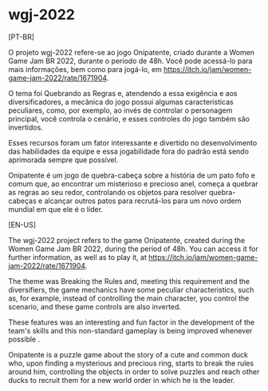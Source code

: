 # wgj-2022

[PT-BR]

O projeto wgj-2022 refere-se ao jogo Onipatente, criado durante a Women Game Jam BR 2022, durante o período de 48h. Você pode acessá-lo para mais informações, bem como para jogá-lo, em https://itch.io/jam/women-game-jam-2022/rate/1671904.

O tema foi Quebrando as Regras e, atendendo a essa exigência e aos diversificadores, a mecânica do jogo possui algumas características peculiares, como, por exemplo, ao invés de controlar o personagem principal, você controla o cenário, e esses controles do jogo também são invertidos.

Esses recursos foram um fator interessante e divertido no desenvolvimento das habilidades da equipe e essa jogabilidade fora do padrão está sendo aprimorada sempre que possível.

Onipatente é um jogo de quebra-cabeça sobre a história de um pato fofo e comum que, ao encontrar um misterioso e precioso anel, começa a quebrar as regras ao seu redor, controlando os objetos para resolver quebra-cabeças e alcançar outros patos para recrutá-los para um novo ordem mundial em que ele é o líder.


[EN-US]

The wgj-2022 project refers to the game Onipatente, created during the Women Game Jam BR 2022, during the period of 48h. You can access it for further information, as well as to play it, at https://itch.io/jam/women-game-jam-2022/rate/1671904.

The theme was Breaking the Rules and, meeting this requirement and the diversifiers, the game mechanics have some peculiar characteristics, such as, for example, instead of controlling the main character, you control the scenario, and these game controls are also inverted.

These features was an interesting and fun factor in the development of the team's skills and this non-standard gameplay is being improved whenever possible .

Onipatente is a puzzle game about the story of a cute and common duck who, upon finding a mysterious and precious ring, starts to break the rules around him, controlling the objects in order to solve puzzles and reach other ducks to recruit them for a new world order in which he is the leader.